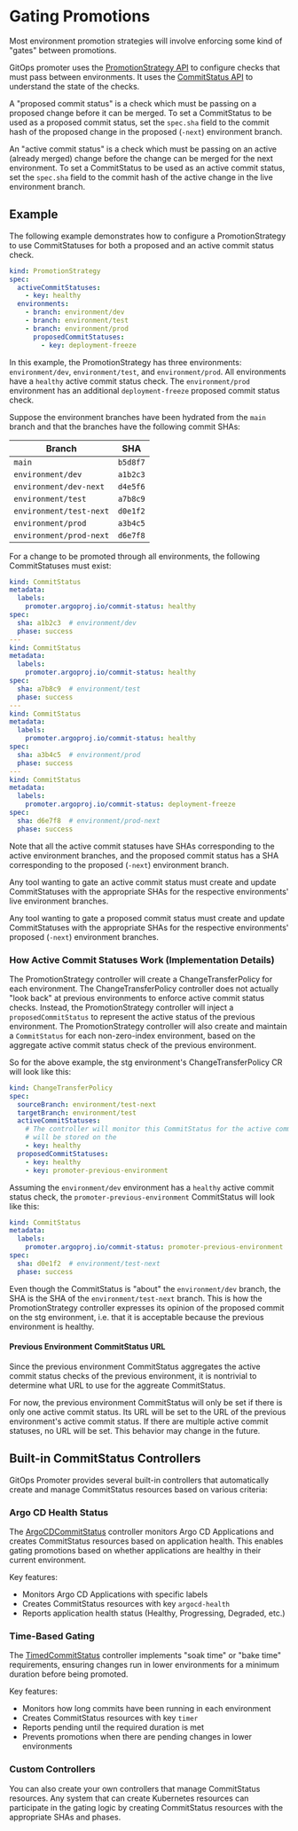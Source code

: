 # Gating Promotions

Most environment promotion strategies will involve enforcing some kind of "gates" between promotions.

GitOps promoter uses the [PromotionStrategy API](crd-specs.md#promotionstrategy) to configure checks that must pass
between environments. It uses the [CommitStatus API](crd-specs.md#commitstatus) to understand the state of the checks.

A "proposed commit status" is a check which must be passing on a proposed change before it can be merged. To set a 
CommitStatus to be used as a proposed commit status, set the `spec.sha` field to the commit hash of the proposed change
in the proposed (`-next`) environment branch.

An "active commit status" is a check which must be passing on an active (already merged) change before the change can be
merged for the next environment. To set a CommitStatus to be used as an active commit status, set the `spec.sha` field 
to the commit hash of the active change in the live environment branch.

## Example

The following example demonstrates how to configure a PromotionStrategy to use CommitStatuses for both a proposed and
an active commit status check.

```yaml
kind: PromotionStrategy
spec:
  activeCommitStatuses:
    - key: healthy
  environments:
    - branch: environment/dev
    - branch: environment/test
    - branch: environment/prod
      proposedCommitStatuses:
        - key: deployment-freeze
```

In this example, the PromotionStrategy has three environments: `environment/dev`, `environment/test`, and `environment/prod`. All environments
have a `healthy` active commit status check. The `environment/prod` environment has an additional `deployment-freeze` proposed
commit status check.

Suppose the environment branches have been hydrated from the `main` branch and that the branches have the following
commit SHAs:

| Branch                  | SHA      |
|-------------------------|----------|
| `main`                  | `b5d8f7` |
| `environment/dev`       | `a1b2c3` |
| `environment/dev-next`  | `d4e5f6` |
| `environment/test`      | `a7b8c9` |
| `environment/test-next` | `d0e1f2` |
| `environment/prod`      | `a3b4c5` |
| `environment/prod-next` | `d6e7f8` |

For a change to be promoted through all environments, the following CommitStatuses must exist:

```yaml
kind: CommitStatus
metadata:
  labels:
    promoter.argoproj.io/commit-status: healthy
spec:
  sha: a1b2c3  # environment/dev
  phase: success
---
kind: CommitStatus
metadata:
  labels:
    promoter.argoproj.io/commit-status: healthy
spec:
  sha: a7b8c9  # environment/test
  phase: success
---
kind: CommitStatus
metadata:
  labels:
    promoter.argoproj.io/commit-status: healthy
spec:
  sha: a3b4c5  # environment/prod
  phase: success
---
kind: CommitStatus
metadata:
  labels:
    promoter.argoproj.io/commit-status: deployment-freeze
spec:
  sha: d6e7f8  # environment/prod-next
  phase: success
```

Note that all the active commit statuses have SHAs corresponding to the active environment branches, and the proposed
commit status has a SHA corresponding to the proposed (`-next`) environment branch.

Any tool wanting to gate an active commit status must create and update CommitStatuses with the appropriate SHAs for 
the respective environments' live environment branches.

Any tool wanting to gate a proposed commit status must create and update CommitStatuses with the appropriate SHAs for
the respective environments' proposed (`-next`) environment branches.

### How Active Commit Statuses Work (Implementation Details)

The PromotionStrategy controller will create a ChangeTransferPolicy for each environment. The ChangeTransferPolicy 
controller does not actually "look back" at previous environments to enforce active commit status checks. Instead, the
PromotionStrategy controller will inject a `proposedCommitStatus` to represent the active status of the previous
environment. The PromotionStrategy controller will also create and maintain a `CommitStatus` for each non-zero-index
environment, based on the aggregate active commit status check of the previous environment.

So for the above example, the stg environment's ChangeTransferPolicy CR will look like this:

```yaml
kind: ChangeTransferPolicy
spec:
  sourceBranch: environment/test-next
  targetBranch: environment/test
  activeCommitStatuses:
    # The controller will monitor this CommitStatus for the active commit SHA, but it will not enforce it. The status 
    # will be stored on the 
    - key: healthy
  proposedCommitStatuses:
    - key: healthy
    - key: promoter-previous-environment
```

Assuming the `environment/dev` environment has a `healthy` active commit status check, the `promoter-previous-environment`
CommitStatus will look like this:

```yaml
kind: CommitStatus
metadata:
  labels:
    promoter.argoproj.io/commit-status: promoter-previous-environment
spec:
  sha: d0e1f2  # environment/test-next
  phase: success
```

Even though the CommitStatus is "about" the `environment/dev` branch, the SHA is the SHA of the `environment/test-next` branch. This is
how the PromotionStrategy controller expresses its opinion of the proposed commit on the stg environment, i.e. that it
is acceptable because the previous environment is healthy.

#### Previous Environment CommitStatus URL

Since the previous environment CommitStatus aggregates the active commit status checks of the previous environment, it
is nontrivial to determine what URL to use for the aggreate CommitStatus.

For now, the previous environment CommitStatus will only be set if there is only one active commit status. Its URL will
be set to the URL of the previous environment's active commit status. If there are multiple active commit statuses, no
URL will be set. This behavior may change in the future.

## Built-in CommitStatus Controllers

GitOps Promoter provides several built-in controllers that automatically create and manage CommitStatus resources based on various criteria:

### Argo CD Health Status

The [ArgoCDCommitStatus](commit-status-controllers/argocd.md) controller monitors Argo CD Applications and creates CommitStatus resources based on application health. This enables gating promotions based on whether applications are healthy in their current environment.

Key features:
- Monitors Argo CD Applications with specific labels
- Creates CommitStatus resources with key `argocd-health`
- Reports application health status (Healthy, Progressing, Degraded, etc.)

### Time-Based Gating

The [TimedCommitStatus](commit-status-controllers/timed.md) controller implements "soak time" or "bake time" requirements, ensuring changes run in lower environments for a minimum duration before being promoted.

Key features:
- Monitors how long commits have been running in each environment
- Creates CommitStatus resources with key `timer`
- Reports pending until the required duration is met
- Prevents promotions when there are pending changes in lower environments

### Custom Controllers

You can also create your own controllers that manage CommitStatus resources. Any system that can create Kubernetes resources can participate in the gating logic by creating CommitStatus resources with the appropriate SHAs and phases.

